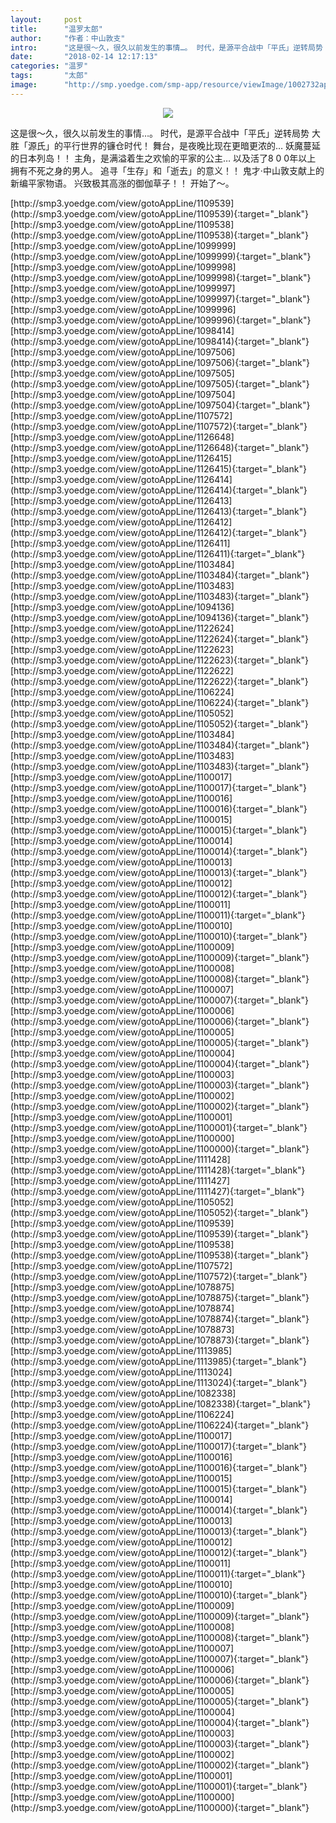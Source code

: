 ```yaml
---
layout:     post
title:      "温罗太郎"
author:     "作者：中山敦支"
intro:      "这是很～久，很久以前发生的事情…。 时代，是源平合战中「平氏」逆转局势 大胜「源氏」的平行世界的镰仓时代！ 舞台，是夜晚比现在更暗更浓的… 妖魔蔓延的日本列岛！！ 主角，是满溢着生之欢愉的平家的公主… 以及活了8 0 0年以上 拥有不死之身的男人。 追寻「生存」和「逝去」的意义！！ 鬼才·中山敦支献上的新编平家物语。 兴致极其高涨的御伽草子！！ 开始了～。"
date:       "2018-02-14 12:17:13"
categories: "温罗"
tags:       "太郎"
image:      "http://smp.yoedge.com/smp-app/resource/viewImage/1002732appline.png"
---
```

<div style="text-align: center">
<p><img src="http://smp.yoedge.com/smp-app/resource/viewImage/1002732appline.png"/></p>
</div>
<p class="post-meta">
<span>这是很～久，很久以前发生的事情…。 时代，是源平合战中「平氏」逆转局势 大胜「源氏」的平行世界的镰仓时代！ 舞台，是夜晚比现在更暗更浓的… 妖魔蔓延的日本列岛！！ 主角，是满溢着生之欢愉的平家的公主… 以及活了8 0 0年以上 拥有不死之身的男人。 追寻「生存」和「逝去」的意义！！ 鬼才·中山敦支献上的新编平家物语。 兴致极其高涨的御伽草子！！ 开始了～。</span>
</p>
[http://smp3.yoedge.com/view/gotoAppLine/1109539](http://smp3.yoedge.com/view/gotoAppLine/1109539){:target="_blank"}
[http://smp3.yoedge.com/view/gotoAppLine/1109538](http://smp3.yoedge.com/view/gotoAppLine/1109538){:target="_blank"}
[http://smp3.yoedge.com/view/gotoAppLine/1099999](http://smp3.yoedge.com/view/gotoAppLine/1099999){:target="_blank"}
[http://smp3.yoedge.com/view/gotoAppLine/1099998](http://smp3.yoedge.com/view/gotoAppLine/1099998){:target="_blank"}
[http://smp3.yoedge.com/view/gotoAppLine/1099997](http://smp3.yoedge.com/view/gotoAppLine/1099997){:target="_blank"}
[http://smp3.yoedge.com/view/gotoAppLine/1099996](http://smp3.yoedge.com/view/gotoAppLine/1099996){:target="_blank"}
[http://smp3.yoedge.com/view/gotoAppLine/1098414](http://smp3.yoedge.com/view/gotoAppLine/1098414){:target="_blank"}
[http://smp3.yoedge.com/view/gotoAppLine/1097506](http://smp3.yoedge.com/view/gotoAppLine/1097506){:target="_blank"}
[http://smp3.yoedge.com/view/gotoAppLine/1097505](http://smp3.yoedge.com/view/gotoAppLine/1097505){:target="_blank"}
[http://smp3.yoedge.com/view/gotoAppLine/1097504](http://smp3.yoedge.com/view/gotoAppLine/1097504){:target="_blank"}
[http://smp3.yoedge.com/view/gotoAppLine/1107572](http://smp3.yoedge.com/view/gotoAppLine/1107572){:target="_blank"}
[http://smp3.yoedge.com/view/gotoAppLine/1126648](http://smp3.yoedge.com/view/gotoAppLine/1126648){:target="_blank"}
[http://smp3.yoedge.com/view/gotoAppLine/1126415](http://smp3.yoedge.com/view/gotoAppLine/1126415){:target="_blank"}
[http://smp3.yoedge.com/view/gotoAppLine/1126414](http://smp3.yoedge.com/view/gotoAppLine/1126414){:target="_blank"}
[http://smp3.yoedge.com/view/gotoAppLine/1126413](http://smp3.yoedge.com/view/gotoAppLine/1126413){:target="_blank"}
[http://smp3.yoedge.com/view/gotoAppLine/1126412](http://smp3.yoedge.com/view/gotoAppLine/1126412){:target="_blank"}
[http://smp3.yoedge.com/view/gotoAppLine/1126411](http://smp3.yoedge.com/view/gotoAppLine/1126411){:target="_blank"}
[http://smp3.yoedge.com/view/gotoAppLine/1103484](http://smp3.yoedge.com/view/gotoAppLine/1103484){:target="_blank"}
[http://smp3.yoedge.com/view/gotoAppLine/1103483](http://smp3.yoedge.com/view/gotoAppLine/1103483){:target="_blank"}
[http://smp3.yoedge.com/view/gotoAppLine/1094136](http://smp3.yoedge.com/view/gotoAppLine/1094136){:target="_blank"}
[http://smp3.yoedge.com/view/gotoAppLine/1122624](http://smp3.yoedge.com/view/gotoAppLine/1122624){:target="_blank"}
[http://smp3.yoedge.com/view/gotoAppLine/1122623](http://smp3.yoedge.com/view/gotoAppLine/1122623){:target="_blank"}
[http://smp3.yoedge.com/view/gotoAppLine/1122622](http://smp3.yoedge.com/view/gotoAppLine/1122622){:target="_blank"}
[http://smp3.yoedge.com/view/gotoAppLine/1106224](http://smp3.yoedge.com/view/gotoAppLine/1106224){:target="_blank"}
[http://smp3.yoedge.com/view/gotoAppLine/1105052](http://smp3.yoedge.com/view/gotoAppLine/1105052){:target="_blank"}
[http://smp3.yoedge.com/view/gotoAppLine/1103484](http://smp3.yoedge.com/view/gotoAppLine/1103484){:target="_blank"}
[http://smp3.yoedge.com/view/gotoAppLine/1103483](http://smp3.yoedge.com/view/gotoAppLine/1103483){:target="_blank"}
[http://smp3.yoedge.com/view/gotoAppLine/1100017](http://smp3.yoedge.com/view/gotoAppLine/1100017){:target="_blank"}
[http://smp3.yoedge.com/view/gotoAppLine/1100016](http://smp3.yoedge.com/view/gotoAppLine/1100016){:target="_blank"}
[http://smp3.yoedge.com/view/gotoAppLine/1100015](http://smp3.yoedge.com/view/gotoAppLine/1100015){:target="_blank"}
[http://smp3.yoedge.com/view/gotoAppLine/1100014](http://smp3.yoedge.com/view/gotoAppLine/1100014){:target="_blank"}
[http://smp3.yoedge.com/view/gotoAppLine/1100013](http://smp3.yoedge.com/view/gotoAppLine/1100013){:target="_blank"}
[http://smp3.yoedge.com/view/gotoAppLine/1100012](http://smp3.yoedge.com/view/gotoAppLine/1100012){:target="_blank"}
[http://smp3.yoedge.com/view/gotoAppLine/1100011](http://smp3.yoedge.com/view/gotoAppLine/1100011){:target="_blank"}
[http://smp3.yoedge.com/view/gotoAppLine/1100010](http://smp3.yoedge.com/view/gotoAppLine/1100010){:target="_blank"}
[http://smp3.yoedge.com/view/gotoAppLine/1100009](http://smp3.yoedge.com/view/gotoAppLine/1100009){:target="_blank"}
[http://smp3.yoedge.com/view/gotoAppLine/1100008](http://smp3.yoedge.com/view/gotoAppLine/1100008){:target="_blank"}
[http://smp3.yoedge.com/view/gotoAppLine/1100007](http://smp3.yoedge.com/view/gotoAppLine/1100007){:target="_blank"}
[http://smp3.yoedge.com/view/gotoAppLine/1100006](http://smp3.yoedge.com/view/gotoAppLine/1100006){:target="_blank"}
[http://smp3.yoedge.com/view/gotoAppLine/1100005](http://smp3.yoedge.com/view/gotoAppLine/1100005){:target="_blank"}
[http://smp3.yoedge.com/view/gotoAppLine/1100004](http://smp3.yoedge.com/view/gotoAppLine/1100004){:target="_blank"}
[http://smp3.yoedge.com/view/gotoAppLine/1100003](http://smp3.yoedge.com/view/gotoAppLine/1100003){:target="_blank"}
[http://smp3.yoedge.com/view/gotoAppLine/1100002](http://smp3.yoedge.com/view/gotoAppLine/1100002){:target="_blank"}
[http://smp3.yoedge.com/view/gotoAppLine/1100001](http://smp3.yoedge.com/view/gotoAppLine/1100001){:target="_blank"}
[http://smp3.yoedge.com/view/gotoAppLine/1100000](http://smp3.yoedge.com/view/gotoAppLine/1100000){:target="_blank"}
[http://smp3.yoedge.com/view/gotoAppLine/1111428](http://smp3.yoedge.com/view/gotoAppLine/1111428){:target="_blank"}
[http://smp3.yoedge.com/view/gotoAppLine/1111427](http://smp3.yoedge.com/view/gotoAppLine/1111427){:target="_blank"}
[http://smp3.yoedge.com/view/gotoAppLine/1105052](http://smp3.yoedge.com/view/gotoAppLine/1105052){:target="_blank"}
[http://smp3.yoedge.com/view/gotoAppLine/1109539](http://smp3.yoedge.com/view/gotoAppLine/1109539){:target="_blank"}
[http://smp3.yoedge.com/view/gotoAppLine/1109538](http://smp3.yoedge.com/view/gotoAppLine/1109538){:target="_blank"}
[http://smp3.yoedge.com/view/gotoAppLine/1107572](http://smp3.yoedge.com/view/gotoAppLine/1107572){:target="_blank"}
[http://smp3.yoedge.com/view/gotoAppLine/1078875](http://smp3.yoedge.com/view/gotoAppLine/1078875){:target="_blank"}
[http://smp3.yoedge.com/view/gotoAppLine/1078874](http://smp3.yoedge.com/view/gotoAppLine/1078874){:target="_blank"}
[http://smp3.yoedge.com/view/gotoAppLine/1078873](http://smp3.yoedge.com/view/gotoAppLine/1078873){:target="_blank"}
[http://smp3.yoedge.com/view/gotoAppLine/1113985](http://smp3.yoedge.com/view/gotoAppLine/1113985){:target="_blank"}
[http://smp3.yoedge.com/view/gotoAppLine/1113024](http://smp3.yoedge.com/view/gotoAppLine/1113024){:target="_blank"}
[http://smp3.yoedge.com/view/gotoAppLine/1082338](http://smp3.yoedge.com/view/gotoAppLine/1082338){:target="_blank"}
[http://smp3.yoedge.com/view/gotoAppLine/1106224](http://smp3.yoedge.com/view/gotoAppLine/1106224){:target="_blank"}
[http://smp3.yoedge.com/view/gotoAppLine/1100017](http://smp3.yoedge.com/view/gotoAppLine/1100017){:target="_blank"}
[http://smp3.yoedge.com/view/gotoAppLine/1100016](http://smp3.yoedge.com/view/gotoAppLine/1100016){:target="_blank"}
[http://smp3.yoedge.com/view/gotoAppLine/1100015](http://smp3.yoedge.com/view/gotoAppLine/1100015){:target="_blank"}
[http://smp3.yoedge.com/view/gotoAppLine/1100014](http://smp3.yoedge.com/view/gotoAppLine/1100014){:target="_blank"}
[http://smp3.yoedge.com/view/gotoAppLine/1100013](http://smp3.yoedge.com/view/gotoAppLine/1100013){:target="_blank"}
[http://smp3.yoedge.com/view/gotoAppLine/1100012](http://smp3.yoedge.com/view/gotoAppLine/1100012){:target="_blank"}
[http://smp3.yoedge.com/view/gotoAppLine/1100011](http://smp3.yoedge.com/view/gotoAppLine/1100011){:target="_blank"}
[http://smp3.yoedge.com/view/gotoAppLine/1100010](http://smp3.yoedge.com/view/gotoAppLine/1100010){:target="_blank"}
[http://smp3.yoedge.com/view/gotoAppLine/1100009](http://smp3.yoedge.com/view/gotoAppLine/1100009){:target="_blank"}
[http://smp3.yoedge.com/view/gotoAppLine/1100008](http://smp3.yoedge.com/view/gotoAppLine/1100008){:target="_blank"}
[http://smp3.yoedge.com/view/gotoAppLine/1100007](http://smp3.yoedge.com/view/gotoAppLine/1100007){:target="_blank"}
[http://smp3.yoedge.com/view/gotoAppLine/1100006](http://smp3.yoedge.com/view/gotoAppLine/1100006){:target="_blank"}
[http://smp3.yoedge.com/view/gotoAppLine/1100005](http://smp3.yoedge.com/view/gotoAppLine/1100005){:target="_blank"}
[http://smp3.yoedge.com/view/gotoAppLine/1100004](http://smp3.yoedge.com/view/gotoAppLine/1100004){:target="_blank"}
[http://smp3.yoedge.com/view/gotoAppLine/1100003](http://smp3.yoedge.com/view/gotoAppLine/1100003){:target="_blank"}
[http://smp3.yoedge.com/view/gotoAppLine/1100002](http://smp3.yoedge.com/view/gotoAppLine/1100002){:target="_blank"}
[http://smp3.yoedge.com/view/gotoAppLine/1100001](http://smp3.yoedge.com/view/gotoAppLine/1100001){:target="_blank"}
[http://smp3.yoedge.com/view/gotoAppLine/1100000](http://smp3.yoedge.com/view/gotoAppLine/1100000){:target="_blank"}


